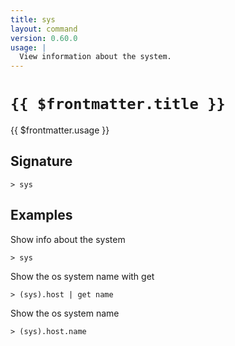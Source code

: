 ```yaml
---
title: sys
layout: command
version: 0.60.0
usage: |
  View information about the system.
---
```


# `{{ $frontmatter.title }}`

<div style='white-space: pre-wrap;'>{{ $frontmatter.usage }}</div>

## Signature

`> sys `

## Examples

Show info about the system

```shell
> sys
```

Show the os system name with get

```shell
> (sys).host | get name
```

Show the os system name

```shell
> (sys).host.name
```
